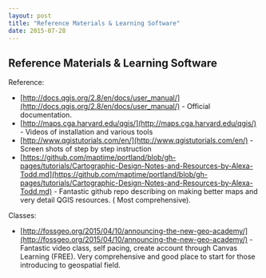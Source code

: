 ```yaml
---
layout: post
title: "Reference Materials & Learning Software"
date: 2015-07-28
---
```


## Reference Materials & Learning Software

Reference:

* [http://docs.qgis.org/2.8/en/docs/user_manual/](http://docs.qgis.org/2.8/en/docs/user_manual/) - Official documentation.
* [http://maps.cga.harvard.edu/qgis/](http://maps.cga.harvard.edu/qgis/) - Videos of installation and various tools
* [http://www.qgistutorials.com/en/](http://www.qgistutorials.com/en/) - Screen shots of step by step instruction
* [https://github.com/maptime/portland/blob/gh-pages/tutorials/Cartographic-Design-Notes-and-Resources-by-Alexa-Todd.md](https://github.com/maptime/portland/blob/gh-pages/tutorials/Cartographic-Design-Notes-and-Resources-by-Alexa-Todd.md) - Fantastic github repo describing on making better maps and very detail QGIS resources. ( Most comprehensive).

Classes:

* [http://fossgeo.org/2015/04/10/announcing-the-new-geo-academy/](http://fossgeo.org/2015/04/10/announcing-the-new-geo-academy/) - Fantastic video class, self pacing, create account through Canvas Learning (FREE). Very comprehensive and good place to start for those introducing to geospatial field.
 